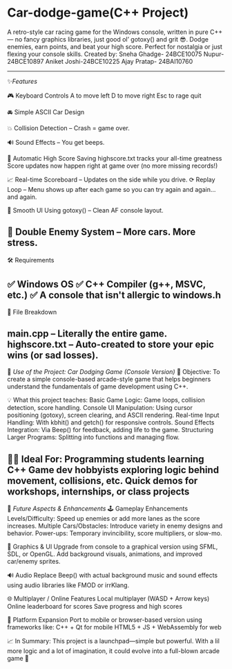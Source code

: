# Car-dodge-game(C++ Project)
A retro-style car racing game for the Windows console, written in pure C++ — no fancy graphics libraries, just good ol’ gotoxy() and grit 😎. Dodge enemies, earn points, and beat your high score. Perfect for nostalgia or just flexing your console skills.
Created by:
Sneha Ghadge- 24BCE10075
Nupur-24BCE10897
Aniket Joshi-24BCE10225
Ajay Pratap- 24BAI10760

-------------------------------------------------------------------------------------------------------------------------------------------------------------------
✨*Features*

🎮 Keyboard Controls
A to move left
D to move right
Esc to rage quit

🚘 Simple ASCII Car Design

💥 Collision Detection – Crash = game over.

🔊 Sound Effects – You get beeps.

📂 Automatic High Score Saving
highscore.txt tracks your all-time greatness
Score updates now happen right at game over (no more missing records!)

📈 Real-time Scoreboard – Updates on the side while you drive.
⟳ Replay Loop – Menu shows up after each game so you can try again and again… and again.

👀 Smooth UI Using gotoxy() – Clean AF console layout.

🧱 Double Enemy System – More cars. More stress.
-------------------------------------------------------------------------------------------------------------------------------------------------------------------
🛠 Requirements

✅ Windows OS
✅ C++ Compiler (g++, MSVC, etc.)
✅ A console that isn't allergic to windows.h
------------------------------------------------------------------------------------------------------------------------------------------------------------------
📂 File Breakdown

main.cpp – Literally the entire game.
highscore.txt – Auto-created to store your epic wins (or sad losses).
----------------------------------------------------------------------------------------------------------------------------------------------------------------

🚗 *Use of the Project: Car Dodging Game (Console Version)*
🎯 Objective:
To create a simple console-based arcade-style game that helps beginners understand the fundamentals of game development using C++.

💡 What this project teaches:
Basic Game Logic: Game loops, collision detection, score handling.
Console UI Manipulation: Using cursor positioning (gotoxy), screen clearing, and ASCII rendering.
Real-time Input Handling: With kbhit() and getch() for responsive controls.
Sound Effects Integration: Via Beep() for feedback, adding life to the game.
Structuring Larger Programs: Splitting into functions and managing flow.

🧑‍💻 Ideal For:
Programming students learning C++
Game dev hobbyists exploring logic behind movement, collisions, etc.
Quick demos for workshops, internships, or class projects
-----------------------------------------------------------------------------------------------------------------------------------------------------------------
🚀 _Future Aspects & Enhancements_
🕹 Gameplay Enhancements
Levels/Difficulty: Speed up enemies or add more lanes as the score increases.
Multiple Cars/Obstacles: Introduce variety in enemy designs and behavior.
Power-ups: Temporary invincibility, score multipliers, or slow-mo.

🎨 Graphics & UI
Upgrade from console to a graphical version using SFML, SDL, or OpenGL.
Add background visuals, animations, and improved car/enemy sprites.

🔊 Audio
Replace Beep() with actual background music and sound effects using audio libraries like FMOD or irrKlang.

🌐 Multiplayer / Online Features
Local multiplayer (WASD + Arrow keys)
Online leaderboard for scores
Save progress and high scores

📱 Platform Expansion
Port to mobile or browser-based version using frameworks like:
C++ + Qt for mobile
HTML5 + JS + WebAssembly for web

📈 In Summary:
This project is a launchpad—simple but powerful. With a lil more logic and a lot of imagination, it could evolve into a full-blown arcade game 💪

